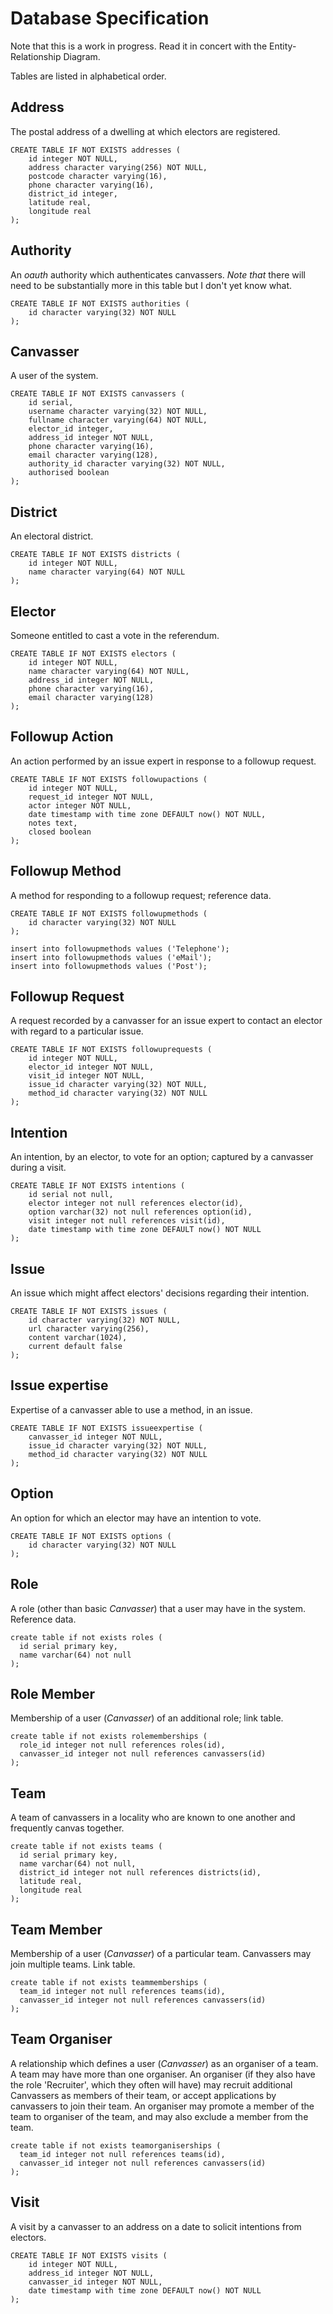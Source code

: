 # Database Specification

Note that this is a work in progress. Read it in concert with the Entity-Relationship Diagram.

Tables are listed in alphabetical order.

## Address

The postal address of a dwelling at which electors are registered.

    CREATE TABLE IF NOT EXISTS addresses (
        id integer NOT NULL,
        address character varying(256) NOT NULL,
        postcode character varying(16),
        phone character varying(16),
        district_id integer,
        latitude real,
        longitude real
    );

## Authority

An *oauth* authority which authenticates canvassers. *Note that* there will need to be substantially more in this table but I don't yet know what.

    CREATE TABLE IF NOT EXISTS authorities (
        id character varying(32) NOT NULL
    );


## Canvasser

A user of the system.

    CREATE TABLE IF NOT EXISTS canvassers (
        id serial,
        username character varying(32) NOT NULL,
        fullname character varying(64) NOT NULL,
        elector_id integer,
        address_id integer NOT NULL,
        phone character varying(16),
        email character varying(128),
        authority_id character varying(32) NOT NULL,
        authorised boolean
    );


## District

An electoral district.

    CREATE TABLE IF NOT EXISTS districts (
        id integer NOT NULL,
        name character varying(64) NOT NULL
    );


## Elector

Someone entitled to cast a vote in the referendum.

    CREATE TABLE IF NOT EXISTS electors (
        id integer NOT NULL,
        name character varying(64) NOT NULL,
        address_id integer NOT NULL,
        phone character varying(16),
        email character varying(128)
    );

## Followup Action

An action performed by an issue expert in response to a followup request.

    CREATE TABLE IF NOT EXISTS followupactions (
        id integer NOT NULL,
        request_id integer NOT NULL,
        actor integer NOT NULL,
        date timestamp with time zone DEFAULT now() NOT NULL,
        notes text,
        closed boolean
    );

## Followup Method

A method for responding to a followup request; reference data.

    CREATE TABLE IF NOT EXISTS followupmethods (
        id character varying(32) NOT NULL
    );

    insert into followupmethods values ('Telephone');
    insert into followupmethods values ('eMail');
    insert into followupmethods values ('Post');

## Followup Request

A request recorded by a canvasser for an issue expert to contact an elector with regard to a particular issue.

    CREATE TABLE IF NOT EXISTS followuprequests (
        id integer NOT NULL,
        elector_id integer NOT NULL,
        visit_id integer NOT NULL,
        issue_id character varying(32) NOT NULL,
        method_id character varying(32) NOT NULL
    );

## Intention

An intention, by an elector, to vote for an option; captured by a canvasser during a visit.

    CREATE TABLE IF NOT EXISTS intentions (
        id serial not null,
        elector integer not null references elector(id),
        option varchar(32) not null references option(id),
        visit integer not null references visit(id),
        date timestamp with time zone DEFAULT now() NOT NULL
    );


## Issue

An issue which might affect electors' decisions regarding their intention.

    CREATE TABLE IF NOT EXISTS issues (
        id character varying(32) NOT NULL,
        url character varying(256),
        content varchar(1024),
        current default false
    );


## Issue expertise

Expertise of a canvasser able to use a method, in an issue.

    CREATE TABLE IF NOT EXISTS issueexpertise (
        canvasser_id integer NOT NULL,
        issue_id character varying(32) NOT NULL,
        method_id character varying(32) NOT NULL
    );


## Option

An option for which an elector may have an intention to vote.

    CREATE TABLE IF NOT EXISTS options (
        id character varying(32) NOT NULL
    );


## Role

A role (other than basic *Canvasser*) that a user may have in the system. Reference data.

    create table if not exists roles (
      id serial primary key,
      name varchar(64) not null
    );


## Role Member

Membership of a user (*Canvasser*) of an additional role; link table.

    create table if not exists rolememberships (
      role_id integer not null references roles(id),
      canvasser_id integer not null references canvassers(id)
    );


## Team

A team of canvassers in a locality who are known to one another and frequently
canvas together.

    create table if not exists teams (
      id serial primary key,
      name varchar(64) not null,
      district_id integer not null references districts(id),
      latitude real,
      longitude real
    );


## Team Member

Membership of a user (*Canvasser*) of a particular team. Canvassers may join multiple teams. Link table.

    create table if not exists teammemberships (
      team_id integer not null references teams(id),
      canvasser_id integer not null references canvassers(id)
    );


## Team Organiser

A relationship which defines a user (*Canvasser*) as an organiser of a team. A team may
have more than one organiser. An organiser (if they also have the role 'Recruiter', which
they often will have) may recruit additional Canvassers as members of their team, or
accept applications by canvassers to join their team. An organiser may promote a member of
the team to organiser of the team, and may also exclude a member from the team.

    create table if not exists teamorganiserships (
      team_id integer not null references teams(id),
      canvasser_id integer not null references canvassers(id)
    );


## Visit

A visit by a canvasser to an address on a date to solicit intentions from electors.

    CREATE TABLE IF NOT EXISTS visits (
        id integer NOT NULL,
        address_id integer NOT NULL,
        canvasser_id integer NOT NULL,
        date timestamp with time zone DEFAULT now() NOT NULL
    );
